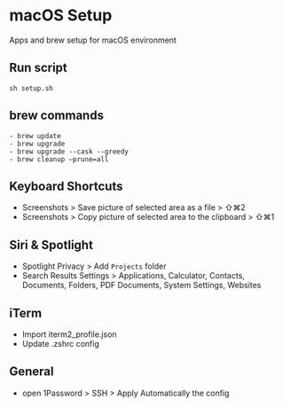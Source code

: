 # macOS Setup

Apps and brew setup for macOS environment

## Run script
```
sh setup.sh
```

## brew commands
```
- brew update
- brew upgrade
- brew upgrade --cask --greedy
- brew cleanup —prune=all
```

## Keyboard Shortcuts
- Screenshots > Save picture of selected area as a file > ⇧⌘2
- Screenshots > Copy picture of selected area to the clipboard > ⇧⌘1

## Siri & Spotlight
- Spotlight Privacy > Add `Projects` folder
- Search Results Settings > Applications, Calculator, Contacts, Documents, Folders, PDF Documents, System Settings, Websites

## iTerm
- Import iterm2_profile.json
- Update .zshrc config

## General
- open 1Password > SSH > Apply Automatically the config
